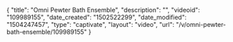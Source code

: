 {
    "title": "Omni Pewter Bath Ensemble",
    "description": "",
    "videoid": "109989155",
    "date_created": "1502522299",
    "date_modified": "1504247457",
    "type": "captivate",
    "layout": "video",
    "url": "\/v\/omni-pewter-bath-ensemble\/109989155"
}